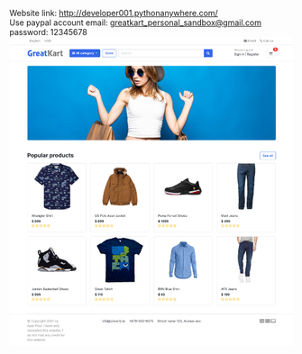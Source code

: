 Website link: http://developer001.pythonanywhere.com/   
Use paypal account email: greatkart_personal_sandbox@gmail.com   
password: 12345678   
![greetKart_home_page](GreetKart_home_page.png)
